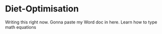 # Diet-Optimisation

Writing this right now. Gonna paste my Word doc in here. 
Learn how to type math equations
